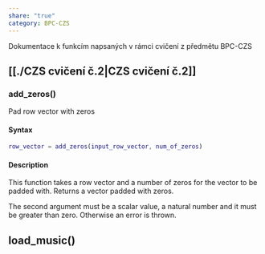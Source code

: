 ```yaml
---
share: "true"
category: BPC-CZS
---
```


Dokumentace k funkcím napsaných v rámci cvičení z předmětu BPC-CZS
## [[./CZS cvičení č.2|CZS cvičení č.2]]
### add_zeros()
Pad row vector with zeros
#### Syntax
```matlab
row_vector = add_zeros(input_row_vector, num_of_zeros)
```
#### Description
This function takes a row vector and a number of zeros for the vector to be padded with. Returns a vector padded with zeros.

The second argument must be a scalar value, a natural number and it must be greater than zero. Otherwise an error is thrown.

## load_music()
